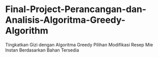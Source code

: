 # Final-Project-Perancangan-dan-Analisis-Algoritma-Greedy-Algorithm
Tingkatkan Gizi dengan Algoritma Greedy Pilihan Modifikasi Resep Mie Instan Berdasarkan Bahan Tersedia
